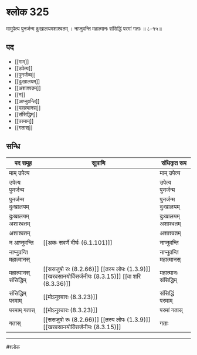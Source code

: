 # श्लोक 325

मामुपेत्य पुनर्जन्म दुःखालयमशाश्वतम् ।
नाप्नुवन्ति महात्मानः संसिद्धिं परमां गताः ॥ ८-१५॥


## पद 

- [[माम्]]
- [[उपेत्य]]
- [[पुनर्जन्म]]
- [[दुःखालयम्]]
- [[अशाश्वतम्]]
- [[न]]
- [[आप्नुवन्ति]]
- [[महात्मानस्]]
- [[संसिद्धिम्]]
- [[परमाम्]]
- [[गतास्]]

## सन्धि

| पद समूह | सूत्राणि | संधिकृत रूप |
| ----- | ----- | ----- |
| माम् उपेत्य |  | माम् उपेत्य |
| उपेत्य पुनर्जन्म |  | उपेत्य पुनर्जन्म |
| पुनर्जन्म दुःखालयम् |  | पुनर्जन्म दुःखालयम् |
| दुःखालयम् अशाश्वतम् |  | दुःखालयम् अशाश्वतम् |
| अशाश्वतम् |  | अशाश्वतम् |
| न आप्नुवन्ति |  [[अकः सवर्णे दीर्घः (6.1.101)]] | नाप्नुवन्ति |
| नाप्नुवन्ति महात्मानस् |  | नाप्नुवन्ति महात्मानस् |
| महात्मानस् संसिद्धिम् |  [[ससजुषो रुः (8.2.66)]] [[तस्य लोपः (1.3.9)]] [[खरवसानयोर्विसर्जनीयः (8.3.15)]] [[वा शरि (8.3.36)]] | महात्मानः संसिद्धिम् |
| संसिद्धिम् परमाम् |  [[मोऽनुस्वारः (8.3.23)]] | संसिद्धिं परमाम् |
| परमाम् गतास् |  [[मोऽनुस्वारः (8.3.23)]] | परमां गतास् |
| गतास् |  [[ससजुषो रुः (8.2.66)]] [[तस्य लोपः (1.3.9)]] [[खरवसानयोर्विसर्जनीयः (8.3.15)]] | गताः |


---

#श्लोक